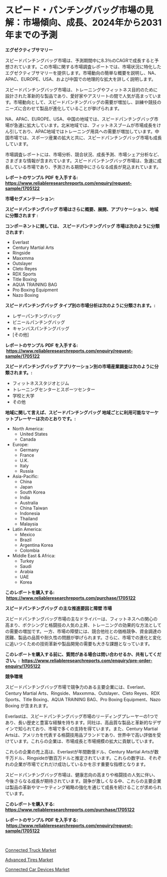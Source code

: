 <p><h1>スピード・パンチングバッグ市場の見解：市場傾向、成長、2024年から2031年までの予測</h1></p><p><strong>エグゼクティブサマリー</strong></p>
<p><p>スピードパンチングバッグ市場は、予測期間中に8.3％のCAGRで成長すると予想されています。この市場に関する市場調査レポートでは、市場状況に特化したエグゼクティブサマリーを提供します。市場動向の簡単な概要を説明し、NA、APAC、EUROPE、USA、および中国での地理的な拡大を詳しく説明します。</p><p>スピードパンチングバッグ市場は、トレーニングやフィットネス目的のために設計された革新的な製品であり、愛好家やアスリートの間で人気が高まっています。市場動向として、スピードパンチングバッグの需要が増加し、訓練や競技のニーズに合わせて製品が進化していることが挙げられます。</p><p>NA、APAC、EUROPE、USA、中国の地域では、スピードパンチングバッグ市場が急速に拡大しています。北米地域では、フィットネスブームが市場成長をけん引しており、APAC地域ではトレーニング用具への需要が増加しています。中国市場では、スポーツ産業の拡大と共に、スピードパンチングバッグ市場も成長しています。</p><p>市場調査レポートには、市場分析、競合状況、成長予測、市場シェア分析など、さまざまな情報が含まれています。スピードパンチングバッグ市場は、急速に成長している市場であり、予測される期間中にさらなる成長が見込まれています。</p></p>
<p><strong>レポートのサンプル PDF を入手する: <a href="https://www.reliableresearchreports.com/enquiry/request-sample/1705122">https://www.reliableresearchreports.com/enquiry/request-sample/1705122</a></strong></p>
<p><strong>市場セグメンテーション:</strong></p>
<p><strong> スピードパンチングバッグ 市場はさらに概要、展開、アプリケーション、地域に分類されます :</strong></p>
<p><strong>コンポーネントに関しては、 スピードパンチングバッグ 市場は次のように分類されます: &nbsp;</strong></p>
<p><ul><li>Everlast</li><li>Century Martial Arts</li><li>Ringside</li><li>Maxxmma</li><li>Outslayer</li><li>Cleto Reyes</li><li>RDX Sports</li><li>Title Boxing</li><li>AQUA TRAINING BAG</li><li>Pro Boxing Equipment</li><li>Nazo Boxing</li></ul></p>
<p><strong> スピードパンチングバッグ タイプ別の市場分析は次のように分類されます。:</strong></p>
<p><ul><li>レザーパンチングバッグ</li><li>ビニールパンチングバッグ</li><li>キャンバスパンチングバッグ</li><li>[その他]</li></ul></p>
<p><strong>レポートのサンプル PDF を入手する: &nbsp;<a href="https://www.reliableresearchreports.com/enquiry/request-sample/1705122">https://www.reliableresearchreports.com/enquiry/request-sample/1705122</a></strong></p>
<p><strong> スピードパンチングバッグ アプリケーション別の市場産業調査は次のように分類されます。:</strong></p>
<p><ul><li>フィットネススタジオとジム</li><li>トレーニングセンターとスポーツセンター</li><li>学校と大学</li><li>その他</li></ul></p>
<p><strong>地域に関して言えば、スピードパンチングバッグ 地域ごとに利用可能なマーケットプレーヤーは次のとおりです。:</strong></p>
<p><ul>
    <li>
        North America:
        <ul>
            <li>United States</li>
            <li>Canada</li>
        </ul>
    </li>
    <li>
        Europe:
        <ul>
            <li>Germany</li>
            <li>France</li>
            <li>U.K.</li>
            <li>Italy</li>
            <li>Russia</li>
        </ul>
    </li>
    <li>
        Asia-Pacific:
        <ul>
            <li>China</li>
            <li>Japan</li>
            <li>South Korea</li>
            <li>India</li>
            <li>Australia</li>
            <li>China Taiwan</li>
            <li>Indonesia</li>
            <li>Thailand</li>
            <li>Malaysia</li>
        </ul>
    </li>
    <li>
        Latin America:
        <ul>
            <li>Mexico</li>
            <li>Brazil</li>
            <li>Argentina Korea</li>
            <li>Colombia</li>
        </ul>
    </li>
    <li>
        Middle East & Africa:
        <ul>
            <li>Turkey</li>
            <li>Saudi</li>
            <li>Arabia</li>
            <li>UAE</li>
            <li>Korea</li>
        </ul>
    </li>
    </ul></p>
<p><strong>このレポートを購入する: &nbsp;<a href="https://www.reliableresearchreports.com/purchase/1705122">https://www.reliableresearchreports.com/purchase/1705122</a></strong></p>
<p><strong>スピードパンチングバッグ の主な推進要因と障壁 市場</strong></p>
<p><p>スピードパンチングバッグ市場の主なドライバーは、フィットネスへの関心の高まり、ボクシングと格闘技の人気の上昇、トレーニングの効果的な方法としての需要の増加です。一方、市場の障壁には、競合他社との価格競争、資金調達の困難、製品の品質や耐久性の問題が挙げられます。さらに、市場での進化と変化に追いつくための技術革新や製品開発の需要も大きな課題となっています。</p></p>
<p><strong>このレポートを購入する前に、質問がある場合は問い合わせるか、共有してください。:&nbsp; <a href="https://www.reliableresearchreports.com/enquiry/pre-order-enquiry/1705122">https://www.reliableresearchreports.com/enquiry/pre-order-enquiry/1705122</a></strong></p>
<p><strong>競争環境</strong></p>
<p><p>スピードパンチングバッグ市場で競争力のある主要企業には、Everlast、Century Martial Arts、Ringside、Maxxmma、Outslayer、Cleto Reyes、RDX Sports、Title Boxing、AQUA TRAINING BAG、Pro Boxing Equipment、Nazo Boxing が含まれます。</p><p>Everlastは、スピードパンチングバッグ市場のリーディングプレーヤーの1つであり、長い歴史と豊富な経験を持ちます。同社は、高品質な製品と革新的なデザインで知られており、市場で多くの支持を得ています。また、Century Martial Artsは、アメリカを代表する格闘技用品ブランドであり、世界中で高い評価を受けています。これらの企業は、市場成長と市場規模の拡大に貢献しています。</p><p>これらの企業の売上高は、Everlastが年間数億ドル、Century Martial Artsが数千万ドル、Ringsideが数百万ドルと推定されています。これらの数字は、それぞれの企業が市場でどれだけ成功しているかを示す重要な指標となります。</p><p>スピードパンチングバッグ市場は、健康志向の高まりや格闘技の人気に伴い、今後さらなる成長が期待されています。競争が激しくなる中、これらの主要企業は製品の革新やマーケティング戦略の強化を通じて成長を続けることが求められています。</p></p>
<p><strong>このレポートを購入する: &nbsp; <a href="https://www.reliableresearchreports.com/purchase/1705122">https://www.reliableresearchreports.com/purchase/1705122</a></strong></p>
<p><strong>レポートのサンプル PDF を入手する: &nbsp;<a href="https://www.reliableresearchreports.com/enquiry/request-sample/1705122">https://www.reliableresearchreports.com/enquiry/request-sample/1705122</a></strong><strong></strong></p>
<p>&nbsp;</p>
<p><p><a href="https://github.com/wusalecollins540tpqoz/Market-Research-Report-List-1/blob/main/connected-truck-market.md">Connected Truck Market</a></p><p><a href="https://github.com/johnbach50/Market-Research-Report-List-2/blob/main/advanced-tires-market.md">Advanced Tires Market</a></p><p><a href="https://github.com/pjcfca/Market-Research-Report-List-1/blob/main/connected-car-devices-market.md">Connected Car Devices Market</a></p></p>